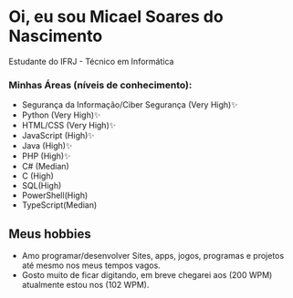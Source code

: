 # Oi, eu sou Micael Soares do Nascimento
<p> Estudante do IFRJ - Técnico em Informática </p>
<h3> Minhas Áreas (níveis de conhecimento): </h3>


- Segurança da Informação/Ciber Segurança (Very High)✨
- Python (Very High)✨
- HTML/CSS (Very High)✨
- JavaScript (High)✨
- Java (High)✨
- PHP (High)✨
- C# (Median)
- C (High)
- SQL(High)
- PowerShell(High)
- TypeScript(Median)

<h2>Meus hobbies</h2>

- Amo programar/desenvolver Sites, apps, jogos, programas e projetos até mesmo nos meus tempos vagos.
- Gosto muito de ficar digitando, em breve chegarei aos (200 WPM) atualmente estou nos (102 WPM).

<!--


**MicaelSoares11/MicaelSoares11** is a ✨ _special_ ✨ repository because its `README.md` (this file) appears on your GitHub profile.

Here are some ideas to get you started:

- 🔭 I’m currently working on ...
- 🌱 I’m currently learning ...
- 👯 I’m looking to collaborate on ...
- 🤔 I’m looking for help with ...
- 💬 Ask me about ...
- 📫 How to reach me: ...
- 😄 Pronouns: ...
- ⚡ Fun fact: ...
-->
